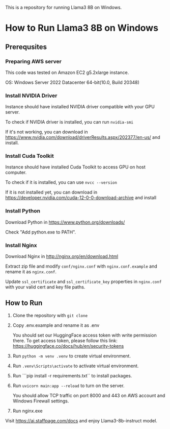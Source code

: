 This is a repository for running Llama3 8B on Windows.

# How to Run Llama3 8B on Windows

## Prerequsites

### Preparing AWS server

This code was tested on Amazon EC2 g5.2xlarge instance.

OS: Windows Server 2022 Datacenter 64-bit(10.0, Build 20348)

### Install NVIDIA Driver

Instance should have installed NVIDIA driver compatible with your GPU server.

To check if NVIDIA driver is installed, you can run ```nvidia-smi```

If it's not working, you can download in https://www.nvidia.com/download/driverResults.aspx/202377/en-us/ and install.

### Install Cuda Toolkit

Instance should have installed Cuda Toolkit to access GPU on host computer.

To check if it is installed, you can use ```nvcc --version```

If it is not installed yet, you can download in https://developer.nvidia.com/cuda-12-0-0-download-archive and install


### Install Python

Download Python in https://www.python.org/downloads/

Check "Add python.exe to PATH".


### Install Nginx

Download Nginx in http://nginx.org/en/download.html

Extract zip file and modify ```conf/nginx.conf``` with ```nginx.conf.example``` and rename it as ```nginx.conf```.

Update ```ssl_certificate``` and ```ssl_certificate_key``` properties in ```nginx.conf``` with your valid cert and key file paths.


## How to Run

1. Clone the repository with ```git clone```

2. Copy .env.example and rename it as .env

    You should set our HuggingFace access token with write permission there. To get access token, please follow this link:
    https://huggingface.co/docs/hub/en/security-tokens

3. Run ```python -m venv .venv``` to create virtual environment.
4. Run ```.venv\Scripts\activate``` to activate virtual environment.
5. Run ```pip install -r requirements.txt`` to install packages.
6. Run ```uvicorn main:app --reload``` to turn on the server.
    
    You should allow TCP traffic on port 8000 and 443 on AWS account and Windows Firewall settings.

7. Run nginx.exe

Visit https://ai.staffpage.com/docs and enjoy Llama3-8b-instruct model.
